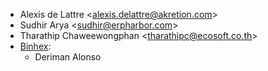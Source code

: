 - Alexis de Lattre \<<alexis.delattre@akretion.com>\>
- Sudhir Arya \<<sudhir@erpharbor.com>\>
- Tharathip Chaweewongphan \<<tharathipc@ecosoft.co.th>\>
- [Binhex](https://binhex.cloud/):
    -   Deriman Alonso